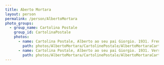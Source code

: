 ```yaml
---
title: Aberto Mortara
layout: person
permalink: /person/AlbertoMortara
photo_groups:
  - group_name: Cartolina Postale
    group_id: CartolinaPostale
    photos:
      - name: Cartolina Postale, Alberto ao seu pai Giorgio. 1931. Frente.
        path: photos/AlbertoMortara/CartolinePostale/AlbertoMortaraCartolinePostale1931Front.jpeg
      - name: Cartolina Postale, Alberto ao seu pai Giorgio. 1931. Verso.
        path: photos/AlbertoMortara/CartolinePostale/AlbertoMortaraCartolinePostale1931Back.jpeg
---
```

